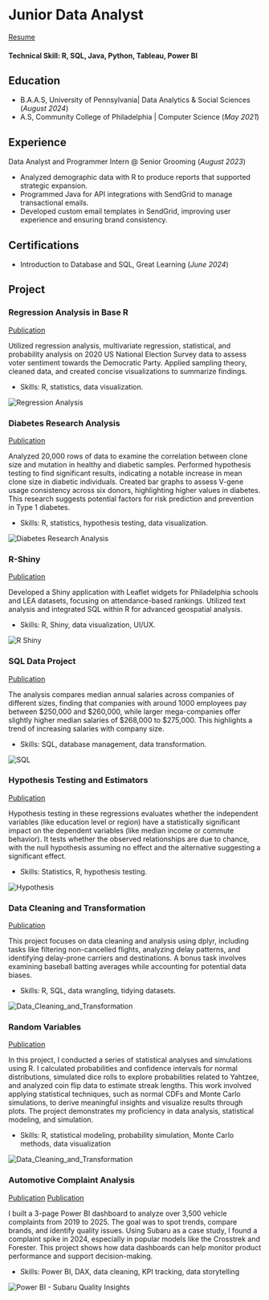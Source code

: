 # Junior Data Analyst
[Resume](https://github.com/naokoi0408/Portfolio/blob/main/assets/Naoko%20Ishibashi%20Resume%20Data%20Analyst.pdf)
#### Technical Skill: R, SQL, Java, Python, Tableau, Power BI 

## Education
- B.A.A.S, University of Pennsylvania| Data Analytics & Social Sciences (_August 2024_)
- A.S, Community College of Philadelphia | Computer Science (_May 2021_)

## Experience
Data Analyst and Programmer Intern @ Senior Grooming (_August 2023_)

- Analyzed demographic data with R to produce reports that supported strategic expansion.
- Programmed Java for API integrations with SendGrid to manage transactional emails.
- Developed custom email templates in SendGrid, improving user experience and ensuring brand consistency.

## Certifications
- Introduction to Database and SQL, Great Learning (_June 2024_)
  
## Project
### Regression Analysis in Base R     
[Publication](https://github.com/naokoi0408/Final.Data310/blob/main/Regression%20Analysis%20/Regression_Analysis%20.pdf)

Utilized regression analysis, multivariate regression, statistical, and probability analysis on 2020 US National Election Survey data to assess voter sentiment towards the Democratic Party. Applied sampling theory, cleaned data, and created concise visualizations to summarize findings.
- Skills: R, statistics, data visualization.

![Regression Analysis](/assets/Difference_in_Mean.png)


### Diabetes Research Analysis
[Publication](https://github.com/naokoi0408/Portfolio/blob/main/assets/Data_Analysis_Project_Final.ver%20(1).pdf)

Analyzed 20,000 rows of data to examine the correlation between clone size and mutation in healthy and diabetic samples. Performed hypothesis testing to find significant results, indicating a notable increase in mean clone size in diabetic individuals. Created bar graphs to assess V-gene usage consistency across six donors, highlighting higher values in diabetes. This research suggests potential factors for risk prediction and prevention in Type 1 diabetes.
- Skills: R, statistics, hypothesis testing, data visualization.

![Diabetes Research Analysis](assets/Diabetes%20Research%20Analysis.png)


### R-Shiny
[Publication](https://github.com/naokoi0408/School_Rank_App/blob/main/School_Rank_App/School_Rank_App_Description.pdf)

Developed a Shiny application with Leaflet widgets for Philadelphia schools and LEA datasets, focusing on attendance-based rankings. Utilized text analysis and integrated SQL within R for advanced geospatial analysis.
- Skills: R, Shiny, data visualization, UI/UX.

![R Shiny](/assets/Regression_Table.png)


### SQL Data Project
[Publication](https://github.com/naokoi0408/SQL/blob/main/SQL/SQL.RStudio.pdf)

The analysis compares median annual salaries across companies of different sizes, finding that companies with around 1000 employees pay between $250,000 and $260,000, while larger mega-companies offer slightly higher median salaries of $268,000 to $275,000. This highlights a trend of increasing salaries with company size.
- Skills: SQL, database management, data transformation.

![SQL](/assets/SQL.png)


### Hypothesis Testing and Estimators
[Publication](https://github.com/naokoi0408/HypothesisTesting/blob/main/Hypothesis_Testing/HypothesisTesting.pdf)

Hypothesis testing in these regressions evaluates whether the independent variables (like education level or region) have a statistically significant impact on the dependent variables (like median income or commute behavior). It tests whether the observed relationships are due to chance, with the null hypothesis assuming no effect and the alternative suggesting a significant effect.
- Skills: Statistics, R, hypothesis testing.

![Hypothesis](assets/Hypothesis_Testing_N_Estimators.png)

### Data Cleaning and Transformation
[Publication](https://github.com/naokoi0408/Cleaning_And_Transforming_Data/blob/main/Cleaning_And_Transforming_Data/Cleaning_Data.pdf)

This project focuses on data cleaning and analysis using dplyr, including tasks like filtering non-cancelled flights, analyzing delay patterns, and identifying delay-prone carriers and destinations. A bonus task involves examining baseball batting averages while accounting for potential data biases.
- Skills: R, SQL, data wrangling, tidying datasets.

![Data_Cleaning_and_Transformation](assets/Data_Transformation.png)

### Random Variables
[Publication](https://github.com/naokoi0408/RandomVariables/blob/main/RandomVariables.file/RandomVariables..pdf)

In this project, I conducted a series of statistical analyses and simulations using R. I calculated probabilities and confidence intervals for normal distributions, simulated dice rolls to explore probabilities related to Yahtzee, and analyzed coin flip data to estimate streak lengths. This work involved applying statistical techniques, such as normal CDFs and Monte Carlo simulations, to derive meaningful insights and visualize results through plots. The project demonstrates my proficiency in data analysis, statistical modeling, and simulation.
- Skills: R, statistical modeling, probability simulation, Monte Carlo methods, data visualization

![Data_Cleaning_and_Transformation](https://github.com/naokoi0408/Portfolio/blob/main/assets/RandomVariables.png)

### Automotive Complaint Analysis 
[Publication](https://github.com/naokoi0408/Portfolio/blob/main/assets/Subaru%20Quality%20Insight%20Project%20report%20copy.pdf)
[Publication](https://github.com/naokoi0408/Portfolio/blob/main/assets/Subaru%20Quality%20Insights%20Dashboard%20%202019%20Present%20%20Data%20Source%20NHTSA%20Customer%20Complaints%20copy%202.pdf)

I built a 3-page Power BI dashboard to analyze over 3,500 vehicle complaints from 2019 to 2025. The goal was to spot trends, compare brands, and identify quality issues. Using Subaru as a case study, I found a complaint spike in 2024, especially in popular models like the Crosstrek and Forester. This project shows how data dashboards can help monitor product performance and support decision-making.
- Skills: Power BI, DAX, data cleaning, KPI tracking, data storytelling

![Power BI - Subaru Quality Insights](https://github.com/naokoi0408/Portfolio/blob/main/assets/Power%20BI%20-%20Subaru%20Quality%20Insights.png)





